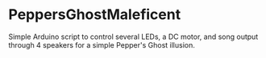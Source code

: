 # PeppersGhostMaleficent

Simple Arduino script to control several LEDs, a DC motor, and song output through 4 speakers for a simple Pepper's Ghost illusion.
